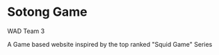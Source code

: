 <h1> Sotong Game</h1>
<p> WAD Team 3</p>

A Game based website inspired by the top ranked "Squid Game" Series 
